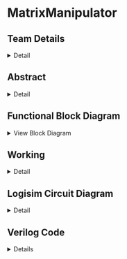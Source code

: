 # MatrixManipulator

<!-- First Section -->
## Team Details
<details>
  <summary>Detail</summary>
	  
  <ul>
    <li>Section: S2 Team-15</li>
    <li>Semester: 3rd Sem B. Tech. CSE</li>
    <li>Member-1: Aditya Suresh, 231CS203, adityasuresh.231cs203@nitk.edu.in</li>
    <li>Member-2: Nikhil Kottoli, 231CS236, nikhilkottoli.231cs236@nitk.edu.in</li>
    <li>Member-3: Vishal, 231CS263, vishalgangani.231cs263@nitk.edu.in</li>
  </ul>
</details>

<!-- Second Section -->
## Abstract
<details>
  <summary>Detail</summary>
  
  - **Motivation:**  
  Efficient handling of matrices is crucial in various fields, including computer graphics, engineering, data science, and machine learning. The need for systems that can efficiently perform these operations and which can be easily scaled are essential. We aimed to make a system which not only performs the most common operations but also is easy to scale and modular.

- **Problem Statement:**  
  This project addresses the need for efficient matrix operations by developing a tool that exclusively uses combinational and sequential circuits to perform multiplication, transposition, and determinant calculations. This solution is grounded in digital systems and implements most used matrix operations in as little hardware as possible.

- **Features:**  
  - **Matrix Multiplication:** Efficiently multiplies two matrices, handling various inputs and displaying the resulting product in a clear format.
  - **Transpose Calculation and Arithmetic Operations:** Allows users to easily find the transpose of any matrix, visually presenting the result. It also performs scalar multiplication and matrix subtraction and addition.
  - **Determinant Finder:** Accurately computes the determinant of square matrices and indicates the existence of an inverse.
  - **User-Friendly Interface:** Provides an easy-to-use interface, simplifying data input and output display using a seven-segment display.

  
</details>

<!-- Block Diagram Section -->
## Functional Block Diagram
<details>
  <summary>View Block Diagram</summary>
  <img src="/Snapshots/BlockDiagram.png" alt="Block Diagram" style="display: block; margin: 20px auto;">
</details>

<!-- Third Section -->
## Working
<details>
  <summary>Detail</summary>
  
  <h3>DESCRIPTION</h3>
  
  <p>Details of the working mechanism of the project will be described here.</p>

</details>

<!-- Fourth Section -->
## Logisim Circuit Diagram
<details>
  <summary>Detail</summary>
	<h2>Main</h2>
	<p> The following is the main module with which the user interacts to compute his operations.</p>
  <img src="/Snapshots/S2-T15.png" alt="Logisim Circuit Diagram" style="display: block; margin: 20px auto;">
	<h4> The main submodules are: </h4>
  <h2>Storage</h2>
	<p>The storage module stores the first input set given by the user and allows us to use the same set of switches to give in another separate set of inputs.</p>
	 <img src="/Snapshots/Storage.png" alt="Logisim Circuit Diagram" style="display: block; margin: 20px auto;">
<h2>Adder</h2>
	<p>The Adder module performs the function of addition of two matrices.</p>
	 <img src="/Snapshots/Adder.png" alt="Logisim Circuit Diagram" style="display: block; margin: 20px auto;">
<h2>Subtractor</h2>
	<p>The Subtractor module performs the function of subtracting one matrix from another.</p>
	 <img src="/Snapshots/Subtractor.png" alt="Logisim Circuit Diagram" style="display: block; margin: 20px auto;">
<h2>Matrix Multiplier</h2>
	<p>The Matrix Multiplier module performs the function of Multiplying two matrices.</p>
	 <img src="/Snapshots/MatrixMultiplier.png" alt="Logisim Circuit Diagram" style="display: block; margin: 20px auto;">
<h2>Scalar Multiplier</h2>
	<p>The Scalar Multiplier module performs the function of multiplying a martix with a scalar number.</p>
	 <img src="/Snapshots/ScalarMultiplier.png" alt="Logisim Circuit Diagram" style="display: block; margin: 20px auto;">
<h2>Transpose</h2>
	<p>The Transpose module performs the function of computing the transpose of the input matrix.</p>
	 <img src="/Snapshots/Transpose.png" alt="Logisim Circuit Diagram" style="display: block; margin: 20px auto;">
<h2>Determinant</h2>
	<p>The Determinant module performs the function of computing the Determinant of the input matrix.</p>
	 <img src="/Snapshots/Determinant.png" alt="Logisim Circuit Diagram" style="display: block; margin: 20px auto;">
<h2>Inverse</h2>
	<p>The Inverse module performs the function of computing the inverse of the input matrix.</p>
	 <img src="/Snapshots/Inverse.png" alt="Logisim Circuit Diagram" style="display: block; margin: 20px auto;">
<h2>7-Segment</h2>
	<p>The 7Segment module performs the function of displaying the output binary number in the form of a readable decimal number.</p>
	 <img src="/Snapshots/7Segment.png" alt="Logisim Circuit Diagram" style="display: block; margin: 20px auto;">
</details>

<!-- Fifth Section -->
## Verilog Code
<details>
  <summary>Details</summary>
  <details>
  <summary>Modules</summary>

```verilog
module determinant_2x2(
    input [1:0] d11, d12, d21, d22,  // 2-bit elements of the 2x2 matrix
    output reg [3:0] det             // 4-bit output for the determinant
);

    always @(*) begin
        // Determinant formula for 2x2 matrix: det = (d11 * d22) - (d12 * d21)
        // Since (d11 * d22) and (d12 * d21) can be at most 3 (2 * 2) each,
        // their difference can be at most 6, so a 4-bit output is sufficient.
        det = (d11 * d22) - (d12 * d21);
    end

endmodule


module determinant_2x2_gate_level(
    input [1:0] d11, d12, d21, d22,  // 2-bit elements of the 2x2 matrix
    output [3:0] det                 // 4-bit output for the determinant
);
    
    wire [3:0] mult1, mult2;  // Intermediate wires for the products
    wire [3:0] diff;          // Intermediate wire for the difference
    wire borrow;              // Borrow wire for subtraction

    // Gate-level multiplication (d11 * d22)
    // Multiply each bit of d11 with each bit of d22
    assign mult1[0] = d11[0] & d22[0];
    assign mult1[1] = (d11[1] & d22[0]) ^ (d11[0] & d22[1]);
    assign mult1[2] = (d11[1] & d22[1]) ^ ((d11[1] & d22[0]) & (d11[0] & d22[1]));
    assign mult1[3] = d11[1] & d22[1];

    // Gate-level multiplication (d12 * d21)
    assign mult2[0] = d12[0] & d21[0];
    assign mult2[1] = (d12[1] & d21[0]) ^ (d12[0] & d21[1]);
    assign mult2[2] = (d12[1] & d21[1]) ^ ((d12[1] & d21[0]) & (d12[0] & d21[1]));
    assign mult2[3] = d12[1] & d21[1];

    // Gate-level subtraction: det = mult1 - mult2
    assign {borrow, det} = mult1 - mult2; // Result goes into 'det'

endmodule

module inverse_2x2(
    input signed [3:0] d11, d12, d21, d22,  // Input elements of the 2x2 matrix
    output reg signed [3:0] inv11, inv12, inv21, inv22, // Output for the inverse matrix
    output reg valid                  // Output valid flag
);

    reg signed [5:0] det; // Determinant with wider bit-width for intermediate results

    // Determinant calculation
    always @(*) begin
        det = (d11 * d22) - (d12 * d21);
    end

    // Check if determinant is non-zero and calculate the inverse
    always @(*) begin
        if (det != 0) begin
            valid = 1; // Inverse exists
            inv11 = d22;         // Assign d22 directly
            inv12 = -d12;        // Assign negative of d12
            inv21 = -d21;        // Assign negative of d21
            inv22 = d11;         // Assign d11 directly
        end else begin
            valid = 0; // Inverse does not exist
            inv11 = 4'b0000; // Output 0
            inv12 = 4'b0000; // Output 0
            inv21 = 4'b0000; // Output 0
            inv22 = 4'b0000; // Output 0
        end
    end

endmodule

module inverse_2x2_gate(
    input [3:0] d11, d12, d21, d22,   // Input elements of the 2x2 matrix (signed 4-bit)
    output [3:0] inv11, inv12, inv21, inv22, // Inverse matrix elements (signed 4-bit)
    output valid                      // Valid flag
);

    wire [5:0] prod1, prod2; // 6-bit products for determinant
    wire [5:0] det;          // 6-bit determinant
    wire [3:0] neg_d12, neg_d21; // Two's complement of d12 and d21
    wire det_zero;           // Flag to check if det is zero
    wire [3:0] zero;         // Zero constant

    assign zero = 4'b0000; // 4-bit zero
    
    // --- Step 1: Multiply d11 * d22 using AND gates and adders ---
    // We'll use full adders for the multiplication (gate-level multiplication)
    // Multiply d11 and d22, and d12 and d21
    
    // Implement 2-bit x 2-bit multipliers for all 2-bit pairs:
    and (prod1[0], d11[0], d22[0]); // First partial product
    and (prod1[1], d11[1], d22[0]); // Second partial product
    and (prod1[2], d11[0], d22[1]); // Third partial product
    and (prod1[3], d11[1], d22[1]); // Fourth partial product

    and (prod2[0], d12[0], d21[0]); // First partial product
    and (prod2[1], d12[1], d21[0]); // Second partial product
    and (prod2[2], d12[0], d21[1]); // Third partial product
    and (prod2[3], d12[1], d21[1]); // Fourth partial product

    // --- Step 2: Compute determinant = (d11 * d22) - (d12 * d21) using logic ---
    // For subtraction, we do two's complement of (d12 * d21) and then add.

    // Invert prod2 for subtraction
    not (neg_d12[0], prod2[0]);
    not (neg_d12[1], prod2[1]);
    not (neg_d12[2], prod2[2]);
    not (neg_d12[3], prod2[3]);

    // --- Step 3: Check if det = 0 using NOR gates ---
    nor(det_zero, det[0], det[1], det[2], det[3]);

    // --- Step 4: Calculate Inverse if det != 0 ---
    // Use multiplexers (constructed with AND, OR, and NOT gates) to select
    // inverse elements or zero if determinant is zero.
    and(valid, ~det_zero); // valid = ~det_zero, only valid if det != 0

    // Output elements for the inverse matrix
    // inv11 = d22, inv12 = -d12, inv21 = -d21, inv22 = d11
    assign inv11 = (valid) ? d22 : zero;
    assign inv12 = (valid) ? neg_d12 : zero;
    assign inv21 = (valid) ? neg_d21 : zero;
    assign inv22 = (valid) ? d11 : zero;

endmodule

module matrix_adder_2x2(
    input [2:0] a11, a12, a21, a22,  // Elements of matrix A (3-bit)
    input [2:0] b11, b12, b21, b22,  // Elements of matrix B (3-bit)
    output [3:0] c11, c12, c21, c22  // Elements of result matrix C (4-bit)
);

    // Addition operations
    assign c11 = a11 + b11;
    assign c12 = a12 + b12;
    assign c21 = a21 + b21;
    assign c22 = a22 + b22;

endmodule

module matrix_adder_2x2_gate_level(
    input [2:0] a11, a12, a21, a22,  // Elements of matrix A (3-bit)
    input [2:0] b11, b12, b21, b22,  // Elements of matrix B (3-bit)
    output [3:0] c11, c12, c21, c22  // Elements of result matrix C (4-bit)
);

    wire carry11_1, carry11_2, carry11_3;  // Carry wires for c11 addition
    wire carry12_1, carry12_2, carry12_3;  // Carry wires for c12 addition
    wire carry21_1, carry21_2, carry21_3;  // Carry wires for c21 addition
    wire carry22_1, carry22_2, carry22_3;  // Carry wires for c22 addition

    // Full Adder for c11 = a11 + b11
    full_adder FA11_0 (.a(a11[0]), .b(b11[0]), .cin(1'b0),   .sum(c11[0]), .cout(carry11_1));
    full_adder FA11_1 (.a(a11[1]), .b(b11[1]), .cin(carry11_1), .sum(c11[1]), .cout(carry11_2));
    full_adder FA11_2 (.a(a11[2]), .b(b11[2]), .cin(carry11_2), .sum(c11[2]), .cout(carry11_3));
    assign c11[3] = carry11_3;  // Final carry goes to MSB of c11

    // Full Adder for c12 = a12 + b12
    full_adder FA12_0 (.a(a12[0]), .b(b12[0]), .cin(1'b0),   .sum(c12[0]), .cout(carry12_1));
    full_adder FA12_1 (.a(a12[1]), .b(b12[1]), .cin(carry12_1), .sum(c12[1]), .cout(carry12_2));
    full_adder FA12_2 (.a(a12[2]), .b(b12[2]), .cin(carry12_2), .sum(c12[2]), .cout(carry12_3));
    assign c12[3] = carry12_3;  // Final carry goes to MSB of c12

    // Full Adder for c21 = a21 + b21
    full_adder FA21_0 (.a(a21[0]), .b(b21[0]), .cin(1'b0),   .sum(c21[0]), .cout(carry21_1));
    full_adder FA21_1 (.a(a21[1]), .b(b21[1]), .cin(carry21_1), .sum(c21[1]), .cout(carry21_2));
    full_adder FA21_2 (.a(a21[2]), .b(b21[2]), .cin(carry21_2), .sum(c21[2]), .cout(carry21_3));
    assign c21[3] = carry21_3;  // Final carry goes to MSB of c21

    // Full Adder for c22 = a22 + b22
    full_adder FA22_0 (.a(a22[0]), .b(b22[0]), .cin(1'b0),   .sum(c22[0]), .cout(carry22_1));
    full_adder FA22_1 (.a(a22[1]), .b(b22[1]), .cin(carry22_1), .sum(c22[1]), .cout(carry22_2));
    full_adder FA22_2 (.a(a22[2]), .b(b22[2]), .cin(carry22_2), .sum(c22[2]), .cout(carry22_3));
    assign c22[3] = carry22_3;  // Final carry goes to MSB of c22

endmodule

module matrix_subtractor_2x2(
    input [2:0] a11, a12, a21, a22,  // Elements of matrix A (3-bit)
    input [2:0] b11, b12, b21, b22,  // Elements of matrix B (3-bit)
    output [3:0] c11, c12, c21, c22  // Elements of result matrix C (4-bit)
);

    // Subtraction operations
    assign c11 = a11 - b11;
    assign c12 = a12 - b12;
    assign c21 = a21 - b21;
    assign c22 = a22 - b22;

endmodule



module matrix_subtractor_2x2_gate_level(
    input [2:0] a11, a12, a21, a22,  // Elements of matrix A (3-bit)
    input [2:0] b11, b12, b21, b22,  // Elements of matrix B (3-bit)
    output [3:0] c11, c12, c21, c22  // Elements of result matrix C (4-bit)
);

    wire borrow11_1, borrow11_2, borrow11_3;  // Borrow wires for c11 subtraction
    wire borrow12_1, borrow12_2, borrow12_3;  // Borrow wires for c12 subtraction
    wire borrow21_1, borrow21_2, borrow21_3;  // Borrow wires for c21 subtraction
    wire borrow22_1, borrow22_2, borrow22_3;  // Borrow wires for c22 subtraction

    // Full Subtractor for c11 = a11 - b11
    full_subtractor FS11_0 (.a(a11[0]), .b(b11[0]), .bin(1'b0), .diff(c11[0]), .bout(borrow11_1));
    full_subtractor FS11_1 (.a(a11[1]), .b(b11[1]), .bin(borrow11_1), .diff(c11[1]), .bout(borrow11_2));
    full_subtractor FS11_2 (.a(a11[2]), .b(b11[2]), .bin(borrow11_2), .diff(c11[2]), .bout(borrow11_3));
    assign c11[3] = borrow11_3;  // Final borrow goes to MSB of c11

    // Full Subtractor for c12 = a12 - b12
    full_subtractor FS12_0 (.a(a12[0]), .b(b12[0]), .bin(1'b0), .diff(c12[0]), .bout(borrow12_1));
    full_subtractor FS12_1 (.a(a12[1]), .b(b12[1]), .bin(borrow12_1), .diff(c12[1]), .bout(borrow12_2));
    full_subtractor FS12_2 (.a(a12[2]), .b(b12[2]), .bin(borrow12_2), .diff(c12[2]), .bout(borrow12_3));
    assign c12[3] = borrow12_3;  // Final borrow goes to MSB of c12

    // Full Subtractor for c21 = a21 - b21
    full_subtractor FS21_0 (.a(a21[0]), .b(b21[0]), .bin(1'b0), .diff(c21[0]), .bout(borrow21_1));
    full_subtractor FS21_1 (.a(a21[1]), .b(b21[1]), .bin(borrow21_1), .diff(c21[1]), .bout(borrow21_2));
    full_subtractor FS21_2 (.a(a21[2]), .b(b21[2]), .bin(borrow21_2), .diff(c21[2]), .bout(borrow21_3));
    assign c21[3] = borrow21_3;  // Final borrow goes to MSB of c21

    // Full Subtractor for c22 = a22 - b22
    full_subtractor FS22_0 (.a(a22[0]), .b(b22[0]), .bin(1'b0), .diff(c22[0]), .bout(borrow22_1));
    full_subtractor FS22_1 (.a(a22[1]), .b(b22[1]), .bin(borrow22_1), .diff(c22[1]), .bout(borrow22_2));
    full_subtractor FS22_2 (.a(a22[2]), .b(b22[2]), .bin(borrow22_2), .diff(c22[2]), .bout(borrow22_3));
    assign c22[3] = borrow22_3;  // Final borrow goes to MSB of c22

endmodule

// Full Subtractor module definition
module full_subtractor (
    input a, b, bin,          // Inputs: two bits and borrow-in
    output diff, bout         // Outputs: difference and borrow-out
);
    assign diff = a ^ b ^ bin;  // Difference is XOR of inputs
    assign bout = (~a & b) | ((~a | b) & bin);  // Borrow-out logic
endmodule

module matrix_multiply(
    input [7:0] A, // 2x2 matrix A elements, packed: {a11, a12, a21, a22} - 2 bits each
    input [7:0] B, // 2x2 matrix B elements, packed: {b11, b12, b21, b22} - 2 bits each
    output reg [15:0] C // Resulting 2x2 matrix C elements, packed: {c11, c12, c21, c22} - 4 bits each
);

    // Unpack the matrix elements from A and B (each element is 2 bits)
    reg [1:0] a11, a12, a21, a22;
    reg [1:0] b11, b12, b21, b22;

    reg [3:0] c11, c12, c21, c22; // Results should fit within 4 bits

    always @(*) begin
        // Unpacking the input matrices
        a11 = A[7:6];
        a12 = A[5:4];
        a21 = A[3:2];
        a22 = A[1:0];

        b11 = B[7:6];
        b12 = B[5:4];
        b21 = B[3:2];
        b22 = B[1:0];

        // Matrix multiplication logic
        c11 = (a11 * b11) + (a12 * b21); // Top-left element
        c12 = (a11 * b12) + (a12 * b22); // Top-right element
        c21 = (a21 * b11) + (a22 * b21); // Bottom-left element
        c22 = (a21 * b12) + (a22 * b22); // Bottom-right element

        // Packing the output matrix (packing 4-bit results into 16-bit output)
        C = {c11, c12, c21, c22};
    end
endmodule


module matrix_multiply_gate_level(
    input [7:0] A, // 2x2 matrix A elements, packed: {a11, a12, a21, a22} - 2 bits each
    input [7:0] B, // 2x2 matrix B elements, packed: {b11, b12, b21, b22} - 2 bits each
    output [15:0] C // Resulting 2x2 matrix C elements, packed: {c11, c12, c21, c22} - 4 bits each
);

    wire [1:0] a11, a12, a21, a22;  // Unpacked 2-bit elements of matrix A
    wire [1:0] b11, b12, b21, b22;  // Unpacked 2-bit elements of matrix B

    wire [3:0] c11, c12, c21, c22;  // 4-bit result matrix elements

    // Partial product and adder wires
    wire [3:0] p11_1, p11_2, sum_c11;
    wire [3:0] p12_1, p12_2, sum_c12;
    wire [3:0] p21_1, p21_2, sum_c21;
    wire [3:0] p22_1, p22_2, sum_c22;

    // Unpack the matrix elements
    assign a11 = A[7:6];
    assign a12 = A[5:4];
    assign a21 = A[3:2];
    assign a22 = A[1:0];

    assign b11 = B[7:6];
    assign b12 = B[5:4];
    assign b21 = B[3:2];
    assign b22 = B[1:0];

    // Matrix multiplication logic using gate-level design

    // c11 = (a11 * b11) + (a12 * b21)
    multiply_2bit p11_mult (.a(a11), .b(b11), .p(p11_1));
    multiply_2bit p12_mult (.a(a12), .b(b21), .p(p11_2));
    adder_4bit c11_add (.a(p11_1), .b(p11_2), .sum(sum_c11));
    assign c11 = sum_c11;

    // c12 = (a11 * b12) + (a12 * b22)
    multiply_2bit p13_mult (.a(a11), .b(b12), .p(p12_1));
    multiply_2bit p14_mult (.a(a12), .b(b22), .p(p12_2));
    adder_4bit c12_add (.a(p12_1), .b(p12_2), .sum(sum_c12));
    assign c12 = sum_c12;

    // c21 = (a21 * b11) + (a22 * b21)
    multiply_2bit p21_mult (.a(a21), .b(b11), .p(p21_1));
    multiply_2bit p22_mult (.a(a22), .b(b21), .p(p21_2));
    adder_4bit c21_add (.a(p21_1), .b(p21_2), .sum(sum_c21));
    assign c21 = sum_c21;

    // c22 = (a21 * b12) + (a22 * b22)
    multiply_2bit p23_mult (.a(a21), .b(b12), .p(p22_1));
    multiply_2bit p24_mult (.a(a22), .b(b22), .p(p22_2));
    adder_4bit c22_add (.a(p22_1), .b(p22_2), .sum(sum_c22));
    assign c22 = sum_c22;

    // Packing the output matrix
    assign C = {c11, c12, c21, c22};

endmodule

// 2-bit multiplier module (gate-level)
module multiply_2bit (
    input [1:0] a, b,
    output [3:0] p // 4-bit product
);
    wire p0, p1, p2, p3;

    assign p0 = a[0] & b[0];             // Least significant bit
    assign p1 = (a[1] & b[0]) ^ (a[0] & b[1]);
    assign p2 = (a[1] & b[0]) & (a[0] & b[1]) ^ (a[1] & b[1]);
    assign p3 = (a[1] & b[1]);           // Most significant bit

    assign p = {p3, p2, p1, p0};         // Combine into 4-bit product

endmodule

// 4-bit adder module (gate-level)
module adder_4bit (
    input [3:0] a, b,
    output [3:0] sum
);
    wire carry1, carry2, carry3;

    full_adder FA1 (.a(a[0]), .b(b[0]), .cin(1'b0), .sum(sum[0]), .cout(carry1));
    full_adder FA2 (.a(a[1]), .b(b[1]), .cin(carry1), .sum(sum[1]), .cout(carry2));
    full_adder FA3 (.a(a[2]), .b(b[2]), .cin(carry2), .sum(sum[2]), .cout(carry3));
    full_adder FA4 (.a(a[3]), .b(b[3]), .cin(carry3), .sum(sum[3]), .cout());

endmodule

// Full adder module
module full_adder (
    input a, b, cin,          // Inputs: two bits and carry-in
    output sum, cout          // Outputs: sum and carry-out
);
    assign sum = a ^ b ^ cin; // XOR for sum
    assign cout = (a & b) | (cin & (a ^ b)); // Carry-out logic
endmodule

module matrix_transpose_2x2(
    input [2:0] a11, a12, a21, a22,  // Elements of matrix A (3-bit each)
    output [2:0] t11, t12, t21, t22  // Elements of transposed matrix T (3-bit each)
);

    // Transpose logic
    assign t11 = a11;  // Top-left element stays the same
    assign t12 = a21;  // Top-right element becomes bottom-left
    assign t21 = a12;  // Bottom-left element becomes top-right
    assign t22 = a22;  // Bottom-right element stays the same

endmodule

```
</details>
<details>
  <summary>TestBench</summary>

```verilog
`timescale 1ns / 1ps
`include "S2-T15.v"

module matrix_operations_2x2_tb();

    // Inputs for matrix operations
    reg [2:0] a11, a12, a21, a22;
    reg [2:0] b11, b12, b21, b22;

    // Outputs for matrix addition
    wire [3:0] c11_add, c12_add, c21_add, c22_add;

    // Outputs for matrix subtraction
    wire [3:0] c11_sub, c12_sub, c21_sub, c22_sub;

    // Packed 8-bit inputs for matrix multiplication
    reg [7:0] A_mul;
    reg [7:0] B_mul;
    wire [15:0] C_mul;  // Outputs for matrix multiplication

    // Outputs for matrix transpose
    wire [2:0] t11, t12, t21, t22;

    // Instantiate Unit Under Test (UUT) for matrix addition
    matrix_adder_2x2 uut_add (
        .a11(a11), .a12(a12), .a21(a21), .a22(a22),
        .b11(b11), .b12(b12), .b21(b21), .b22(b22),
        .c11(c11_add), .c12(c12_add), .c21(c21_add), .c22(c22_add)
    );

    // Instantiate Unit Under Test (UUT) for matrix subtraction
    matrix_subtractor_2x2 uut_sub (
        .a11(a11), .a12(a12), .a21(a21), .a22(a22),
        .b11(b11), .b12(b12), .b21(b21), .b22(b22),
        .c11(c11_sub), .c12(c12_sub), .c21(c21_sub), .c22(c22_sub)
    );

    // Instantiate Unit Under Test (UUT) for matrix multiplication
    matrix_multiply uut_mul (
        .A(A_mul),  // Packed matrix A
        .B(B_mul),  // Packed matrix B
        .C(C_mul)   // Packed result matrix C
    );

    // Instantiate Unit Under Test (UUT) for matrix transpose
    matrix_transpose_2x2 uut_trans (
        .a11(a11), .a12(a12), .a21(a21), .a22(a22),
        .t11(t11), .t12(t12), .t21(t21), .t22(t22)
    );

    // Inputs for determinant calculation
    reg [1:0] d11, d12, d21, d22; // 2 bits for each matrix element
    wire [3:0] det; // Use signed to accommodate negative results

    // Instantiate Unit Under Test (UUT) for determinant calculation
    determinant_2x2 duut (
        .d11(d11),
        .d12(d12),
        .d21(d21),
        .d22(d22),
        .det(det)
    );

    // Matrix inputs
    reg signed [3:0] i11, i12, i21, i22;
    wire [3:0] inv11, inv12, inv21, inv22;
    wire valid;                // Valid flag

    // Instantiate the inverse_2x2 module
    inverse_2x2 uut (
        .d11(i11),
        .d12(i12),
        .d21(i21),
        .d22(i22),
        .inv11(inv11),
        .inv12(inv12),
        .inv21(inv21),
        .inv22(inv22),
        .valid(valid)
    );

    // Task to display addition results
    task display_addition_results;
    begin
        $display("Matrix A:");
        $display("%0d %0d", a11, a12);
        $display("%0d %0d", a21, a22);

        $display("Matrix B:");
        $display("%0d %0d", b11, b12);
        $display("%0d %0d", b21, b22);

        $display("Result Matrix C (Addition):");
        $display("%0d %0d", c11_add, c12_add);
        $display("%0d %0d", c21_add, c22_add);

        $display("--------------------");
    end
    endtask

    // Task to display subtraction results
    task display_subtraction_results;
    begin
        $display("Matrix A:");
        $display("%0d %0d", a11, a12);
        $display("%0d %0d", a21, a22);

        $display("Matrix B:");
        $display("%0d %0d", b11, b12);
        $display("%0d %0d", b21, b22);

        $display("Result Matrix C (Subtraction):");
        $display("%0d %0d", c11_sub, c12_sub);
        $display("%0d %0d", c21_sub, c22_sub);

        $display("--------------------");
    end
    endtask

    // Task to display multiplication results
    task display_multiplication_results;
    reg [3:0] A11, A12, A21, A22; // 2x2 matrix elements for A
    reg [3:0] B11, B12, B21, B22; // 2x2 matrix elements for B
    reg [7:0] C11, C12, C21, C22; // 2x2 matrix elements for result C

    begin
        // Unpacking matrix A
        A11 = A_mul[7:6]; A12 = A_mul[5:4];
        A21 = A_mul[3:2]; A22 = A_mul[1:0];

        // Unpacking matrix B
        B11 = B_mul[7:6]; B12 = B_mul[5:4];
        B21 = B_mul[3:2]; B22 = B_mul[1:0];

        // Unpacking matrix C (result)
        C11 = C_mul[15:12]; C12 = C_mul[11:8];
        C21 = C_mul[7:4]; C22 = C_mul[3:0];

        // Display Matrix A
        $display("Matrix A:");
        $display("%2d %2d", A11, A12);
        $display("%2d %2d", A21, A22);

        // Display Matrix B
        $display("Matrix B:");
        $display("%2d %2d", B11, B12);
        $display("%2d %2d", B21, B22);

        // Display Result Matrix C
        $display("Result Matrix C (Multiplication):");
        $display("%2d %2d", C11, C12);
        $display("%2d %2d", C21, C22);

        $display("--------------------");
    end
    endtask

    // Task to display transpose results
    task display_transpose_results;
    begin
        $display("Original Matrix A:");
        $display("%0d %0d", a11, a12);
        $display("%0d %0d", a21, a22);

        $display("Transposed Matrix T:");
        $display("%0d %0d", t11, t12);
        $display("%0d %0d", t21, t22);

        $display("--------------------");
    end
    endtask

    // Task to display determinant
    task display_determinant;
        input [1:0] d11, d12, d21, d22; // Matrix elements
        input signed [3:0] determinant;  // Determinant value
    begin
        $display("Matrix D:");
        $display("%0d %0d", d11, d12);
        $display("%0d %0d", d21, d22);
        $display("Determinant = %0d", determinant);
        $display("--------------------");
    end
    endtask

    // Task to display inverse results
    task display_inverse_results;
        input [1:0] d11, d12, d21, d22; // Input matrix elements
        input signed [3:0] det;          // Determinant
        input signed [3:0] inv11, inv12, inv21, inv22; // Inverse matrix elements
        input valid;                      // Validity flag
    begin
        $display("Matrix D:");
        $display("%0d %0d", d11, d12);
        $display("%0d %0d", d21, d22);
        $display("Determinant = %0d", det);
        
        if (valid) begin
            $display("Inverse Matrix:");
            $display("%0d %0d", inv11, inv12);
            $display("%0d %0d", inv21, inv22);
        end else begin
            $display("Matrix is singular; inverse does not exist.");
        end
        $display("--------------------");
    end
    endtask

    initial begin
        // Initialize matrices A and B
        a11 = 3; a12 = 2; a21 = 1; a22 = 4; // A
        b11 = 1; b12 = 1; b21 = 1; b22 = 1; // B

        // Call display_addition_results
        #10; // Wait for the addition operation
        display_addition_results;

        // Call display_subtraction_results
        #10; // Wait for the subtraction operation
        display_subtraction_results;

        // Initialize matrices for multiplication
        A_mul = {a11, a12, a21, a22}; // Pack matrix A
        B_mul = {b11, b12, b21, b22}; // Pack matrix B
        #10; // Wait for the multiplication operation
        display_multiplication_results;

        // Call display_transpose_results
        #10; // Wait for the transpose operation
        display_transpose_results;

        // Initialize for determinant calculation
        d11 = 1; d12 = 2; d21 = 3; d22 = 4; // Example matrix for determinant
        #10; // Wait for determinant calculation
        display_determinant(d11, d12, d21, d22, det);

        // Initialize for inverse calculation
        i11 = 0; i12 = 3; i21 = 2; i22 = 1; // Example matrix for inverse
        #10; // Wait for inverse calculation
        display_inverse_results(i11, i12, i21, i22, det, inv11, inv12, inv21, inv22, valid);

        $finish; // End simulation
    end
endmodule
```
</details>
<details>
	<summary>Sample Output</summary>
	<img src = "/Snapshots/VerilogSampleOutput.png" alt="Sample output">
</details>
</details>
